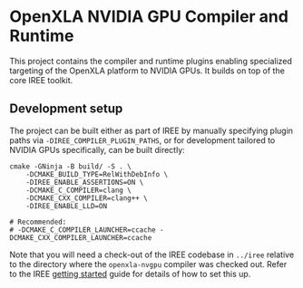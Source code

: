 # OpenXLA NVIDIA GPU Compiler and Runtime

This project contains the compiler and runtime plugins enabling specialized
targeting of the OpenXLA platform to NVIDIA GPUs. It builds on top of the
core IREE toolkit.

## Development setup

The project can be built either as part of IREE by manually specifying
plugin paths via `-DIREE_COMPILER_PLUGIN_PATHS`, or for development tailored
to NVIDIA GPUs specifically, can be built directly:

```
cmake -GNinja -B build/ -S . \
    -DCMAKE_BUILD_TYPE=RelWithDebInfo \
    -DIREE_ENABLE_ASSERTIONS=ON \
    -DCMAKE_C_COMPILER=clang \
    -DCMAKE_CXX_COMPILER=clang++ \
    -DIREE_ENABLE_LLD=ON

# Recommended:
# -DCMAKE_C_COMPILER_LAUNCHER=ccache -DCMAKE_CXX_COMPILER_LAUNCHER=ccache
```

Note that you will need a check-out of the IREE codebase in `../iree` relative
to the directory where the `openxla-nvgpu` compiler was checked out. Refer to
the IREE [getting
started](https://openxla.github.io/iree/building-from-source/getting-started/)
guide for details of how to set this up.
